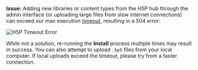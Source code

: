 
<ReviewDate date="2019-11-05" />

**Issue:** Adding new libraries or content types from the H5P hub through the admin interface (or uploading large files from slow internet connections) can exceed our max execution [timeout](/timeouts), resulting in a 504 error:

<Image alt="H5P Timeout Error" path="h5p-timeout.png" />

While not a solution, re-running the **Install** process multiple times may result in success. You can also attempt to upload `.hp5` files from your local computer. If local uploads exceed the timeout, please try from a faster connection.
